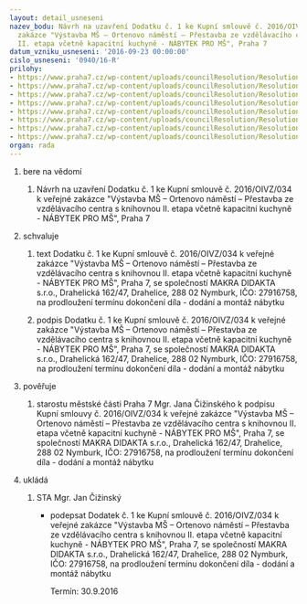 ```yaml
---
layout: detail_usneseni
nazev_bodu: Návrh na uzavření Dodatku č. 1 ke Kupní smlouvě č. 2016/OIVZ/034 k veřejné
  zakázce "Výstavba MŠ – Ortenovo náměstí – Přestavba ze vzdělávacího centra s knihovnou
  II. etapa včetně kapacitní kuchyně - NÁBYTEK PRO MŠ", Praha 7
datum_vzniku_usneseni: '2016-09-23 00:00:00'
cislo_usneseni: '0940/16-R'
prilohy:
- https://www.praha7.cz/wp-content/uploads/councilResolution/Resolutions/27900/export/1Duvodovazprava~109882.docx
- https://www.praha7.cz/wp-content/uploads/councilResolution/Resolutions/27900/export/2Usnesenic0455~109881.pdf
- https://www.praha7.cz/wp-content/uploads/councilResolution/Resolutions/27900/export/3Usnesenic0675~109880.pdf
- https://www.praha7.cz/wp-content/uploads/councilResolution/Resolutions/27900/export/4Zadostdodavatele~109879.pdf
- https://www.praha7.cz/wp-content/uploads/councilResolution/Resolutions/27900/export/5Kupnismlouva~109878.pdf
- https://www.praha7.cz/wp-content/uploads/councilResolution/Resolutions/27900/export/6Dodatekc1navrh~109877.docx
- https://www.praha7.cz/wp-content/uploads/councilResolution/Resolutions/27900/export/7VypiszORdodavatele~109876.pdf
- https://www.praha7.cz/wp-content/uploads/councilResolution/Resolutions/27900/export/export~297785.pdf
organ: rada
---
```

<OL class=urzList_view id=urzList>
<LI class=urzClass1><SPAN name="1">bere na vědomí</SPAN> 
<OL class=urzOlClass>
<LI class=urzClass2 style="TEXT-ALIGN: left"><SPAN>
<P>Návrh na uzavření Dodatku č. 1 ke Kupní smlouvě č. 2016/OIVZ/034 k veřejné zakázce "Výstavba MŠ – Ortenovo náměstí – Přestavba ze vzdělávacího centra s knihovnou II. etapa včetně kapacitní kuchyně - NÁBYTEK PRO MŠ", Praha 7</P></SPAN></LI></OL></LI>
<LI class=urzClass1><SPAN name="24">schvaluje</SPAN> 
<OL class=urzOlClass>
<LI class=urzClass2 style="TEXT-ALIGN: left"><SPAN>
<P>text Dodatku č. 1 ke Kupní smlouvě č. 2016/OIVZ/034 k veřejné zakázce "Výstavba MŠ – Ortenovo náměstí – Přestavba ze vzdělávacího centra s knihovnou II. etapa včetně kapacitní kuchyně - NÁBYTEK PRO MŠ", Praha 7, se společností MAKRA DIDAKTA s.r.o., Drahelická 162/47, Drahelice, 288 02 Nymburk, IČO: 27916758, na prodloužení termínu dokončení díla - dodání a montáž nábytku</P></SPAN></LI>
<LI class=urzClass2 style="TEXT-ALIGN: left"><SPAN>
<P>podpis Dodatku č. 1 ke Kupní smlouvě č. 2016/OIVZ/034 k veřejné zakázce "Výstavba MŠ – Ortenovo náměstí – Přestavba ze vzdělávacího centra s knihovnou II. etapa včetně kapacitní kuchyně - NÁBYTEK PRO MŠ", Praha 7, se společností MAKRA DIDAKTA s.r.o., Drahelická 162/47, Drahelice, 288 02 Nymburk, IČO: 27916758, na prodloužení termínu dokončení díla - dodání a montáž nábytku</P></SPAN></LI></OL></LI>
<LI class=urzClass1><SPAN name="16">pověřuje</SPAN> 
<OL class=urzOlClass>
<LI class=urzClass2 style="TEXT-ALIGN: left"><SPAN>
<P>starostu městské části Praha 7 Mgr. Jana Čižinského k podpisu Kupní smlouvy č. 2016/OIVZ/034 k veřejné zakázce "Výstavba MŠ – Ortenovo náměstí – Přestavba ze vzdělávacího centra s knihovnou II. etapa včetně kapacitní kuchyně - NÁBYTEK PRO MŠ", Praha 7, se společností MAKRA DIDAKTA s.r.o., Drahelická 162/47, Drahelice, 288 02 Nymburk, IČO: 27916758, na prodloužení termínu dokončení díla - dodání a montáž nábytku</P></SPAN></LI></OL></LI>
<LI class=urzClass1 id=urzUkoly><SPAN name="1">ukládá</SPAN>
<OL class=urzOlClass>
<LI class=urzClass2><SPAN>
<P>STA Mgr. Jan Čižinský</P></SPAN>
<UL class=urzUlClass>
<LI class=urzClass3><SPAN>
<P>podepsat Dodatek č. 1 ke Kupní smlouvě č. 2016/OIVZ/034 k veřejné zakázce "Výstavba MŠ – Ortenovo náměstí – Přestavba ze vzdělávacího centra s knihovnou II. etapa včetně kapacitní kuchyně - NÁBYTEK PRO MŠ", Praha 7, se společností MAKRA DIDAKTA s.r.o., Drahelická 162/47, Drahelice, 288 02 Nymburk, IČO: 27916758, na prodloužení termínu dokončení díla - dodání a montáž nábytku</P></SPAN><SPAN class=urzUkolTermin>Termín:&nbsp;30.9.2016</SPAN></LI></UL></LI></OL></LI></OL>